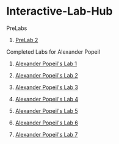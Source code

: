 # Interactive-Lab-Hub

PreLabs

1. [PreLab 2](https://github.com/popeil97/IDD-Fa19-Lab2/wiki/PreLab-2)

Completed Labs for Alexander Popeil

1. [Alexander Popeil's Lab 1](https://github.com/popeil97/IDD-Fa18-Lab1)

2. [Alexander Popeil's Lab 2](https://github.com/popeil97/IDD-Fa19-Lab2)

3. [Alexander Popeil's Lab 3](https://github.com/popeil97/IDD-Fa19-Lab3)

4. [Alexander Popeil's Lab 4](https://github.com/popeil97/IDD-Fa19-Lab4)

5. [Alexander Popeil's Lab 5](https://github.com/popeil97/IDD-Fa19-Lab5)

6. [Alexander Popeil's Lab 6](https://github.com/popeil97/IDD-Fa19-Lab6)

7. [Alexander Popeil's Lab 7](https://github.com/popeil97/IDD-Fa19-Lab7)
